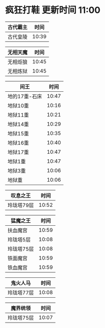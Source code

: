 # 疯狂打鞋 更新时间 11:00

| 古代霸主   | 时间    |
|--------|-------|
| 古代皇陵 | 10:39 |

| 无相天魔   | 时间    |
|--------|-------|
| 无相炬狼 | 10:45 |
| 无相炼狱 | 10:45 |

| 间王   | 时间    |
|--------|-------|
| 地的17重-石床 | 10:47 |
| 地狱10重 | 10:16 |
| 地狱11重 | 10:21 |
| 地狱14重 | 10:29 |
| 地狱15重 | 10:35 |
| 地狱16重 | 10:40 |
| 地狱17重 | 10:47 |
| 地狱1重 | 10:47 |
| 地狱3重 | 10:06 |
| 地狱重 | 10:06 |

| 叹息之王   | 时间    |
|--------|-------|
| 玲珑塔79层 | 10:52 |

| 猛魔之王   | 时间    |
|--------|-------|
| 扶血魔宫 | 10:59 |
| 玲珑塔5层 | 10:08 |
| 玲珑塔75层 | 10:08 |
| 铁面魔宫 | 10:59 |
| 铁血魔宫 | 10:59 |

| 鬼火人马   | 时间    |
|--------|-------|
| 玲珑塔77层 | 10:08 |

| 魔界统领   | 时间    |
|--------|-------|
| 玲珑塔75层 | 10:07 |